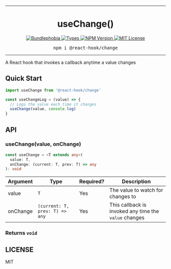 <hr>
<div align="center">
  <h1 align="center">
    useChange()
  </h1>
</div>

<p align="center">
  <a href="https://bundlephobia.com/result?p=@react-hook/change">
    <img alt="Bundlephobia" src="https://img.shields.io/bundlephobia/minzip/@react-hook/change?style=for-the-badge&labelColor=24292e">
  </a>
  <a aria-label="Types" href="https://www.npmjs.com/package/@react-hook/change">
    <img alt="Types" src="https://img.shields.io/npm/types/@react-hook/change?style=for-the-badge&labelColor=24292e">
  </a>
  <!--
  <a aria-label="Code coverage report" href="https://codecov.io/gh/jaredLunde/react-hook">
    <img alt="Code coverage" src="https://img.shields.io/codecov/c/gh/jaredLunde/react-hook?style=for-the-badge&labelColor=24292e">
  </a>
  <a aria-label="Build status" href="https://travis-ci.com/jaredLunde/react-hook">
    <img alt="Build status" src="https://img.shields.io/travis/com/jaredLunde/react-hook?style=for-the-badge&labelColor=24292e">
  </a>
  -->
  <a aria-label="NPM version" href="https://www.npmjs.com/package/@react-hook/change">
    <img alt="NPM Version" src="https://img.shields.io/npm/v/@react-hook/change?style=for-the-badge&labelColor=24292e">
  </a>
  <a aria-label="License" href="https://jaredlunde.mit-license.org/">
    <img alt="MIT License" src="https://img.shields.io/npm/l/@react-hook/change?style=for-the-badge&labelColor=24292e">
  </a>
</p>

<pre align="center">npm i @react-hook/change</pre>
<hr>

A React hook that invokes a callback anytime a value changes

## Quick Start

```jsx harmony
import useChange from '@react-hook/change'

const useChangeLog = (value) => {
  // Logs the value each time it changes
  useChange(value, console.log)
}
```

## API

### useChange(value, onChange)

```ts
const useChange = <T extends any>(
  value: T,
  onChange: (current: T, prev: T) => any
): void
```

| Argument | Type                           | Required? | Description                                           |
| -------- | ------------------------------ | --------- | ----------------------------------------------------- |
| value    | `T`                            | Yes       | The value to watch for changes to                     |
| onChange | `(current: T, prev: T) => any` | Yes       | This callback is invoked any time the `value` changes |

### Returns `void`

## LICENSE

MIT
